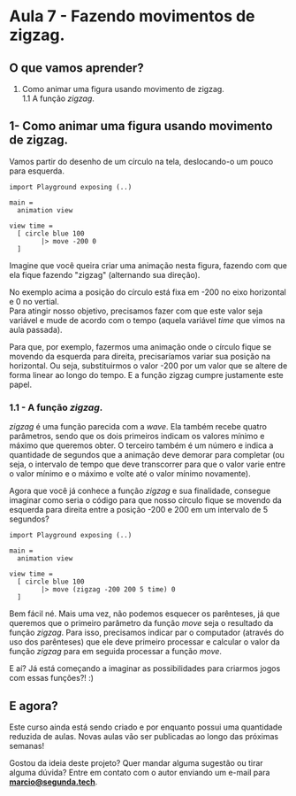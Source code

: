 # Aula 7 - Fazendo movimentos de zigzag.

## O que vamos aprender?

1. Como animar uma figura usando movimento de zigzag.  
1.1 A função *zigzag*.  

## 1- Como animar uma figura usando movimento de zigzag.  

Vamos partir do desenho de um círculo na tela,
deslocando-o um pouco para esquerda.

```
import Playground exposing (..)

main =
  animation view

view time =
  [ circle blue 100 
        |> move -200 0
  ]
```

Imagine que você queira criar uma animação nesta figura,
fazendo com que ela fique fazendo "zigzag" (alternando
sua direção).

No exemplo acima a posição do círculo está fixa em -200 no
eixo horizontal e 0 no vertial.  
Para atingir nosso objetivo, precisamos fazer com que este valor
seja variável e mude de acordo com o tempo (aquela variável
*time* que vimos na aula passada).

Para que, por exemplo, fazermos uma animação onde o círculo fique
se movendo da esquerda para direita, precisaríamos variar sua posição na
horizontal. Ou seja, substituirmos o valor -200 por um
valor que se altere de forma linear ao longo do tempo. E a função zigzag cumpre 
justamente este papel.

### 1.1 - A função *zigzag*.

*zigzag* é uma função parecida com a *wave*. Ela também recebe quatro
parâmetros, sendo que os dois primeiros indicam os valores mínimo
e máximo que queremos obter. O terceiro também é um número e
indica a quantidade de segundos que a animação deve demorar
para completar (ou seja, o intervalo de tempo que
deve transcorrer para que o valor varie entre o valor mínimo e o máximo
e volte até o valor mínimo novamente).

Agora que você já conhece a função *zigzag* e sua finalidade, consegue
imaginar como seria o código para que nosso círculo fique se movendo
da esquerda para direita entre a posição -200 e 200 em um intervalo
de 5 segundos?

```
import Playground exposing (..)

main =
  animation view

view time =
  [ circle blue 100 
        |> move (zigzag -200 200 5 time) 0
  ]
```

Bem fácil né. Mais uma vez, não podemos esquecer os parênteses, já que
queremos que o primeiro parâmetro da função *move* seja o resultado
da função *zigzag*. Para isso, precisamos indicar par o computador
(através do uso dos parênteses) que ele deve primeiro processar e calcular
o valor da função *zigzag* para em seguida processar a função *move*.

E aí? Já está começando a imaginar as possibilidades para criarmos
jogos com essas funções?! :)

## E agora?

Este curso ainda está sendo criado e por enquanto possui uma quantidade
reduzida de aulas. Novas aulas vão ser publicadas ao longo das
próximas semanas!

Gostou da ideia deste projeto? Quer mandar alguma sugestão ou tirar
alguma dúvida? Entre em contato com o autor enviando um e-mail para
**marcio@segunda.tech**.
